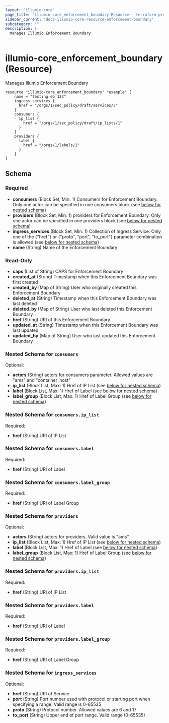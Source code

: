 ```yaml
---
layout: "illumio-core"
page_title: "illumio-core_enforcement_boundary Resource - terraform-provider-illumio-core"
sidebar_current: "docs-illumio-core-resource-enforcement-boundary"
subcategory: ""
description: |-
  Manages Illumio Enforcement Boundary
---
```


# illumio-core_enforcement_boundary (Resource)

Manages Illumio Enforcement Boundary


```hcl
resource "illumio-core_enforcement_boundary" "example" {
    name = "testing eb 122"
    ingress_services {
      href = "/orgs/1/sec_policy/draft/services/3"
    }
    consumers {
      ip_list {
        href = "/orgs/1/sec_policy/draft/ip_lists/1"
      }
    }
    providers {
      label {
        href = "/orgs/1/labels/1"
      }
    }
}
```

## Schema

### Required

- **consumers** (Block Set, Min: 1) Consumers for Enforcement Boundary. Only one actor can be specified in one consumers block (see [below for nested schema](#nestedblock--consumers))
- **providers** (Block Set, Min: 1) providers for Enforcement Boundary. Only one actor can be specified in one providers block (see [below for nested schema](#nestedblock--providers))
- **ingress_services** (Block Set, Min: 1) Collection of Ingress Service. Only one of the {"href"} or {"proto", "port", "to_port"} parameter combination is allowed (see [below for nested schema](#nestedblock--ingress_services))
- **name** (String) Name of the Enforcement Boundary

### Read-Only

- **caps** (List of String) CAPS for Enforcement Boundary
- **created_at** (String) Timestamp when this Enforcement Boundary was first created
- **created_by** (Map of String) User who originally created this Enforcement Boundary
- **deleted_at** (String) Timestamp when this Enforcement Boundary was last deleted
- **deleted_by** (Map of String) User who last deleted this Enforcement Boundary
- **href** (String) URI of this Enforcement Boundary
- **updated_at** (String) Timestamp when this Enforcement Boundary was last updated
- **updated_by** (Map of String) User who last updated this Enforcement Boundary

<a id="nestedblock--consumers"></a>
### Nested Schema for `consumers`

Optional:

- **actors** (String) actors for consumers parameter. Allowed values are "ams" and "container_host"
- **ip_list** (Block List, Max: 1) Href of IP List (see [below for nested schema](#nestedblock--consumers--ip_list))
- **label** (Block List, Max: 1) Href of Label (see [below for nested schema](#nestedblock--consumers--label))
- **label_group** (Block List, Max: 1) Href of Label Group (see [below for nested schema](#nestedblock--consumers--label_group))

<a id="nestedblock--consumers--ip_list"></a>
### Nested Schema for `consumers.ip_list`

Required:

- **href** (String) URI of IP List


<a id="nestedblock--consumers--label"></a>
### Nested Schema for `consumers.label`

Required:

- **href** (String) URI of Label


<a id="nestedblock--consumers--label_group"></a>
### Nested Schema for `consumers.label_group`

Required:

- **href** (String) URI of Label Group



<a id="nestedblock--providers"></a>
### Nested Schema for `providers`

Optional:

- **actors** (String) actors for providers. Valid value is "ams"
- **ip_list** (Block List, Max: 1) Href of IP List (see [below for nested schema](#nestedblock--providers--ip_list))
- **label** (Block List, Max: 1) Href of Label (see [below for nested schema](#nestedblock--providers--label))
- **label_group** (Block List, Max: 1) Href of Label Group (see [below for nested schema](#nestedblock--providers--label_group))

<a id="nestedblock--providers--ip_list"></a>
### Nested Schema for `providers.ip_list`

Required:

- **href** (String) URI of IP List


<a id="nestedblock--providers--label"></a>
### Nested Schema for `providers.label`

Required:

- **href** (String) URI of Label


<a id="nestedblock--providers--label_group"></a>
### Nested Schema for `providers.label_group`

Required:

- **href** (String) URI of Label Group



<a id="nestedblock--ingress_services"></a>
### Nested Schema for `ingress_services`

Optional:

- **href** (String) URI of Service
- **port** (String) Port number used with protocol or starting port when specifying a range. Valid range is 0-65535
- **proto** (String) Protocol number. Allowed values are 6 and 17
- **to_port** (String) Upper end of port range. Valid range (0-65535)



